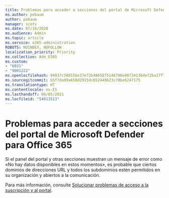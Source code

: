 ```yaml
---
title: Problemas para acceder a secciones del portal de Microsoft Defender para Office 365
ms.author: pebaum
author: pebaum
manager: scotv
ms.date: 07/16/2020
ms.audience: Admin
ms.topic: article
ms.service: o365-administration
ROBOTS: NOINDEX, NOFOLLOW
localization_priority: Priority
ms.collection: Adm_O365
ms.custom:
- "6031"
- "9001222"
ms.openlocfilehash: 94837c58815be37e72b4865875146780e00734136de72ba17f758b704a6aa3a0
ms.sourcegitcommit: b5f7da89a650d2915dc652449623c78be6247175
ms.translationtype: HT
ms.contentlocale: es-ES
ms.lasthandoff: 08/05/2021
ms.locfileid: "54013513"
---
```

# <a name="issues-accessing-sections-of-microsoft-defender-for-office-365-portal"></a>Problemas para acceder a secciones del portal de Microsoft Defender para Office 365

Si el panel del portal y otras secciones muestran un mensaje de error como «No hay datos disponibles en estos momentos», es probable que ciertos dominios de direcciones URL y todos los subdominios estén permitidos en su organización y abiertos a la comunicación. 

Para más información, consulte [Solucionar problemas de acceso a la suscripción y al portal](/windows/security/threat-protection/microsoft-defender-atp/troubleshoot-onboarding-error-messages#data-currently-isnt-available-on-some-sections-of-the-portal).